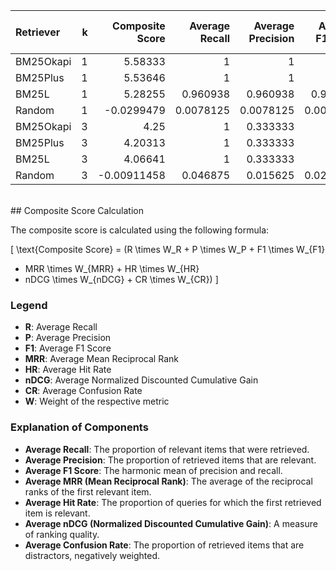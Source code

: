 | Retriever   |   k |   Composite Score |   Average Recall |   Average Precision |   Average F1 Score |   Average MRR |   Average Hit Rate |   Average nDCG |   Average Confusion Rate |
|:------------|----:|------------------:|-----------------:|--------------------:|-------------------:|--------------:|-------------------:|---------------:|-------------------------:|
| BM25Okapi   |   1 |        5.58333    |        1         |           1         |          1         |     1         |          1         |      1         |                0.208333  |
| BM25Plus    |   1 |        5.53646    |        1         |           1         |          1         |     1         |          1         |      1         |                0.231771  |
| BM25L       |   1 |        5.28255    |        0.960938  |           0.960938  |          0.960938  |     0.980469  |          0.960938  |      0.980469  |                0.251302  |
| Random      |   1 |       -0.0299479  |        0.0078125 |           0.0078125 |          0.0078125 |     0.0247396 |          0.0078125 |      0.0247396 |                0.046875  |
| BM25Okapi   |   3 |        4.25       |        1         |           0.333333  |          0.5       |     1         |          1         |      1         |                0.208333  |
| BM25Plus    |   3 |        4.20313    |        1         |           0.333333  |          0.5       |     1         |          1         |      1         |                0.231771  |
| BM25L       |   3 |        4.06641    |        1         |           0.333333  |          0.5       |     0.980469  |          0.960938  |      0.980469  |                0.251302  |
| Random      |   3 |       -0.00911458 |        0.046875  |           0.015625  |          0.0234375 |     0.0221354 |          0         |      0.0221354 |                0.0546875 |
<br>
## Composite Score Calculation

The composite score is calculated using the following formula:

\[
\text{Composite Score} =
(R \times W_R + P \times W_P + F1 \times W_{F1}
+ MRR \times W_{MRR} + HR \times W_{HR}
+ nDCG \times W_{nDCG} + CR \times W_{CR})
\]

### Legend

- **R**: Average Recall
- **P**: Average Precision
- **F1**: Average F1 Score
- **MRR**: Average Mean Reciprocal Rank
- **HR**: Average Hit Rate
- **nDCG**: Average Normalized Discounted Cumulative Gain
- **CR**: Average Confusion Rate
- **W**: Weight of the respective metric

### Explanation of Components

- **Average Recall**:
  The proportion of relevant items that were retrieved.
- **Average Precision**:
  The proportion of retrieved items that are relevant.
- **Average F1 Score**:
  The harmonic mean of precision and recall.
- **Average MRR (Mean Reciprocal Rank)**:
  The average of the reciprocal ranks of the first relevant item.
- **Average Hit Rate**:
  The proportion of queries for which the first retrieved item is relevant.
- **Average nDCG (Normalized Discounted Cumulative Gain)**:
  A measure of ranking quality.
- **Average Confusion Rate**:
  The proportion of retrieved items that are distractors,
  negatively weighted.
